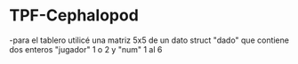 # TPF-Cephalopod
-para el tablero utilicé una matriz 5x5 de un dato struct "dado" que contiene dos enteros "jugador" 1 o 2 y "num" 1 al 6
